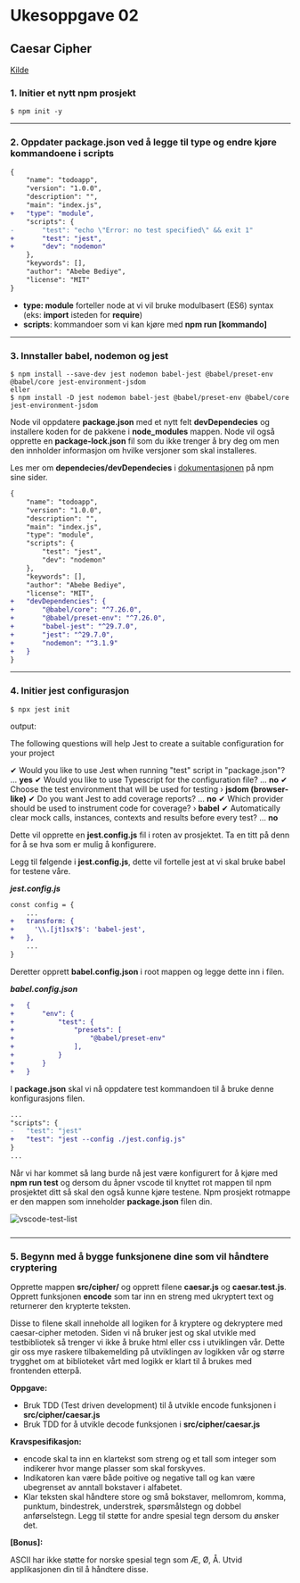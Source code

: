 # Ukesoppgave 02

## Caesar Cipher

[Kilde](https://dev.to/manuartero/setup-jest-from-scratch-in-a-vanilla-js-project-47o0)

### 1. Initier et nytt npm prosjekt

```node
$ npm init -y
```

---

### 2. Oppdater **package.json** ved å legge til **type** og endre kjøre kommandoene i **scripts**

```diff
{
    "name": "todoapp",
    "version": "1.0.0",
    "description": "",
    "main": "index.js",
+   "type": "module",
    "scripts": {
-       "test": "echo \"Error: no test specified\" && exit 1"
+       "test": "jest",
+       "dev": "nodemon"
    },
    "keywords": [],
    "author": "Abebe Bediye",
    "license": "MIT"
}
```

- **type: module** forteller node at vi vil bruke modulbasert (ES6) syntax (eks: **import** isteden for **require**)
- **scripts**: kommandoer som vi kan kjøre med **npm run [kommando]**

---

### 3. Innstaller babel, nodemon og jest

```node
$ npm install --save-dev jest nodemon babel-jest @babel/preset-env @babel/core jest-environment-jsdom
eller
$ npm install -D jest nodemon babel-jest @babel/preset-env @babel/core jest-environment-jsdom
```

Node vil oppdatere **package.json** med et nytt felt **devDependecies** og installere koden for de pakkene i **node_modules** mappen. Node vil også opprette en **package-lock.json** fil som du ikke trenger å bry deg om men den innholder informasjon om hvilke versjoner som skal installeres.

Les mer om **dependecies/devDependecies** i [dokumentasjonen](https://docs.npmjs.com/specifying-dependencies-and-devdependencies-in-a-package-json-file) på npm sine sider.

```diff
{
    "name": "todoapp",
    "version": "1.0.0",
    "description": "",
    "main": "index.js",
    "type": "module",
    "scripts": {
        "test": "jest",
        "dev": "nodemon"
    },
    "keywords": [],
    "author": "Abebe Bediye",
    "license": "MIT",
+   "devDependencies": {
+       "@babel/core": "^7.26.0",
+       "@babel/preset-env": "^7.26.0",
+       "babel-jest": "^29.7.0",
+       "jest": "^29.7.0",
+       "nodemon": "^3.1.9"
+   }
}
```

---

### 4. Initier jest configurasjon

```node
$ npx jest init
```

output:

The following questions will help Jest to create a suitable configuration for your project

✔ Would you like to use Jest when running "test" script in "package.json"? … **yes**
✔ Would you like to use Typescript for the configuration file? … **no**
✔ Choose the test environment that will be used for testing › **jsdom (browser-like)**
✔ Do you want Jest to add coverage reports? … **no**
✔ Which provider should be used to instrument code for coverage? › **babel**
✔ Automatically clear mock calls, instances, contexts and results before every test? … **no**

Dette vil opprette en **jest.config.js** fil i roten av prosjektet. Ta en titt på denn for å se hva som er mulig å konfigurere.

Legg til følgende i **jest.config.js**, dette vil fortelle jest at vi skal bruke babel for testene våre.

_**jest.config.js**_
```diff
const config = {
    ...
+   transform: {
+     '\\.[jt]sx?$': 'babel-jest',
+   },
    ...
}
```

Deretter opprett **babel.config.json** i root mappen og legge dette inn i filen.

_**babel.config.json**_

```diff
+   {
+       "env": {
+           "test": {
+               "presets": [
+                   "@babel/preset-env"
+               ],
+           }
+       }
+   }
```

I **package.json** skal vi nå oppdatere test kommandoen til å bruke denne konfigurasjons filen.

```diff
...
"scripts": {
-   "test": "jest"
+   "test": "jest --config ./jest.config.js"
}
...
```

Når vi har kommet så lang burde nå jest være konfigurert for å kjøre med **npm run test** og dersom du åpner vscode til knyttet rot mappen til npm prosjektet ditt så skal den også kunne kjøre testene. Npm prosjekt rotmappe er den mappen som inneholder **package.json** filen din.

<div style="display: flex; width: 100%; gap: 10px; max-width: 360px" markdown="1>

![vscode-test-extension](assets/vscode-test-extension.png )
![vscode-test-list](assets/vscode-test-list.png )
</div>

---

### 5. Begynn med å bygge funksjonene dine som vil håndtere cryptering

Opprette mappen **src/cipher/** og opprett filene **caesar.js** og **caesar.test.js**. Opprett funksjonen **encode** som tar inn en streng med ukryptert text og returnerer den krypterte teksten.

Disse to filene skall inneholde all logiken for å kryptere og dekryptere med caesar-cipher metoden.
Siden vi nå bruker jest og skal utvikle med testbibliotek så trenger vi ikke å bruke html eller css i utviklingen vår. Dette gir oss mye raskere tilbakemelding på utviklingen av logikken vår og større trygghet om at biblioteket vårt med logikk er klart til å brukes med frontenden etterpå.

**Oppgave:**

- Bruk TDD (Test driven development) til å utvikle encode funksjonen i **src/cipher/caesar.js**
- Bruk TDD for å utvikle decode funksjonen i **src/cipher/caesar.js**

**Kravspesifikasjon:**

- encode skal ta inn en klartekst som streng og et tall som integer som indikerer hvor mange plasser som skal forskyves.
- Indikatoren kan være både poitive og negative tall og kan være ubegrenset av anntall bokstaver i alfabetet.
- Klar teksten skal håndtere store og små bokstaver, mellomrom, komma, punktum, bindestrek, understrek, spørsmålstegn og dobbel anførselstegn. Legg til støtte for andre spesial tegn dersom du ønsker det.

**[Bonus]:**

ASCII har ikke støtte for norske spesial tegn som Æ, Ø, Å. Utvid applikasjonen din til å håndtere disse.
